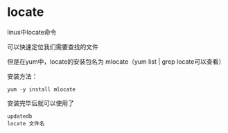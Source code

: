 # locate

linux中locate命令

可以快速定位我们需要查找的文件

但是在yum中，locate的安装包名为 mlocate（yum list | grep locate可以查看）

安装方法：

```
yum -y install mlocate
```


安装完毕后就可以使用了

```
updatedb 
locate 文件名
```


